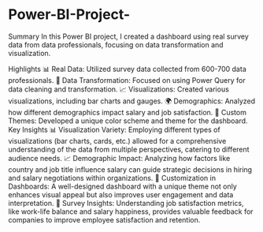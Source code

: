 # Power-BI-Project-
Summary
In this Power BI project, I created a dashboard using real survey data from data professionals, focusing on data transformation and visualization.

Highlights
📊 Real Data: Utilized survey data collected from 600-700 data professionals.
🔄 Data Transformation: Focused on using Power Query for data cleaning and transformation.
📈 Visualizations: Created various visualizations, including bar charts and gauges.
🌍 Demographics: Analyzed how different demographics impact salary and job satisfaction.
🎨 Custom Themes: Developed a unique color scheme and theme for the dashboard.
Key Insights
📊 Visualization Variety: Employing different types of visualizations (bar charts, cards, etc.) allowed for a comprehensive understanding of the data from multiple perspectives, catering to different audience needs.
📈 Demographic Impact: Analyzing how factors like country and job title influence salary can guide strategic decisions in hiring and salary negotiations within organizations.
🎨 Customization in Dashboards: A well-designed dashboard with a unique theme not only enhances visual appeal but also improves user engagement and data interpretation.
🤝 Survey Insights: Understanding job satisfaction metrics, like work-life balance and salary happiness, provides valuable feedback for companies to improve employee satisfaction and retention.

